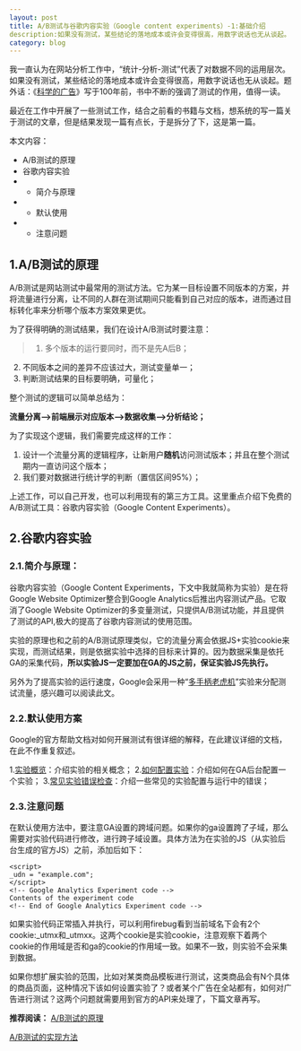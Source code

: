 ```yaml
---
layout: post
title: A/B测试与谷歌内容实验（Google content experiments）-1:基础介绍
description:如果没有测试，某些结论的落地成本或许会变得很高，用数字说话也无从谈起。 
category: blog
---
```

我一直认为在网站分析工作中，“统计-分析-测试”代表了对数据不同的运用层次。如果没有测试，某些结论的落地成本或许会变得很高，用数字说话也无从谈起。题外话：《[科学的广告][1]》写于100年前，书中不断的强调了测试的作用，值得一读。

最近在工作中开展了一些测试工作，结合之前看的书籍与文档，想系统的写一篇关于测试的文章，但是结果发现一篇有点长，于是拆分了下，这是第一篇。

本文内容：

 - A/B测试的原理
 - 谷歌内容实验
 - - 简介与原理
 - - 默认使用
 - - 注意问题

## 1.A/B测试的原理
A/B测试是网站测试中最常用的测试方法。它为某一目标设置不同版本的方案，并将流量进行分离，让不同的人群在测试期间只能看到自己对应的版本，进而通过目标转化率来分析哪个版本方案效果更优。

为了获得明确的测试结果，我们在设计A/B测试时要注意：

>1. 多个版本的运行要同时，而不是先A后B；
2. 不同版本之间的差异不应该过大，测试变量单一；
3. 判断测试结果的目标要明确，可量化；

整个测试的逻辑可以简单总结为：

**流量分离-->前端展示对应版本-->数据收集-->分析结论；**

为了实现这个逻辑，我们需要完成这样的工作：

1. 设计一个流量分离的逻辑程序，让新用户**随机**访问测试版本；并且在整个测试期内一直访问这个版本；
2. 我们要对数据进行统计学的判断（置信区间95%）；

上述工作，可以自己开发，也可以利用现有的第三方工具。这里重点介绍下免费的A/B测试工具：谷歌内容实验（Google Content Experiments）。

## 2.谷歌内容实验
### 2.1.简介与原理：
谷歌内容实验（Google Content Experiments，下文中我就简称为实验）是在将Google Website Optimizer整合到Google Analytics后推出内容测试产品。它取消了Google Website Optimizer的多变量测试，只提供A/B测试功能，并且提供了测试的API,极大的提高了谷歌内容测试的使用范围。

实验的原理也和之前的A/B测试原理类似，它的流量分离会依据JS+实验cookie来实现，而测试结果，则是依据实验中选择的目标来计算的。因为数据采集是依托GA的采集代码，**所以实验JS一定要加在GA的JS之前，保证实验JS先执行。**

另外为了提高实验的运行速度，Google会采用一种“[多手柄老虎机][2]”实验来分配测试流量，感兴趣可以阅读此文。

### 2.2.默认使用方案
Google的官方帮助文档对如何开展测试有很详细的解释，在此建议详细的文档，在此不作重复叙述。

1.[实验概览][3]：介绍实验的相关概念；
2.[如何配置实验][4]：介绍如何在GA后台配置一个实验；
3.[常见实验错误检查][5]：介绍一些常见的实验配置与运行中的错误；

### 2.3.注意问题
在默认使用方法中，要注意GA设置的跨域问题。如果你的ga设置跨了子域，那么需要对实验代码进行修改，进行跨子域设置。具体方法为在实验的JS（从实验后台生成的官方JS）之前，添加后如下：

    <script> 
    _udn = "example.com"; 
    </script> 
    <!-- Google Analytics Experiment code --> 
    Contents of the experiment code
    <!-- End of Google Analytics Experiment code -->


如果实验代码正常插入并执行，可以利用firebug看到当前域名下会有2个cookie:_utmx和_utmxx。这两个cookie是实验cookie，注意观察下着两个cookie的作用域是否和ga的cookie的作用域一致。如果不一致，则实验不会采集到数据。

如果你想扩展实验的范围，比如对某类商品模板进行测试，这类商品会有N个具体的商品页面，这种情况下该如何设置实验了？或者某个广告在全站都有，如何对广告进行测试？这两个问题就需要用到官方的API来处理了，下篇文章再写。

**推荐阅读：**
[A/B测试的原理][6]

[A/B测试的实现方法][7]


  [1]: http://book.douban.com/subject/1049727/
  [2]: https://support.google.com/analytics/answer/2844870?hl=zh-Hans&ref_topic=2844866
  [3]: https://support.google.com/analytics/answer/1745147?hl=zh-Hans&ref_topic=1745207&rd=1
  [4]: https://support.google.com/analytics/answer/1745154?hl=zh-Hans&ref_topic=1745208&rd=1
  [5]: https://support.google.com/analytics/answer/2364634?hl=zh-Hans&ref_topic=2364633&rd=1
  [6]: http://oldj.net/article/AB-Testing-basic-concept/
  [7]: http://oldj.net/article/AB-Testing-method/  


[It'web]:    http://itweb.me  "It’web"
